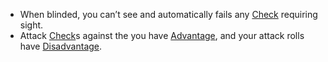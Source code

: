 - When blinded, you can’t see and automatically fails any [Check](Check.md) requiring sight.
- Attack [Check](Check.md)s against the you have [Advantage](Advantage.md), and your attack rolls have [Disadvantage](Disadvantage.md).